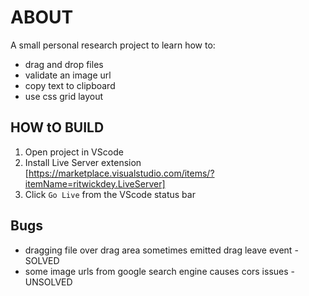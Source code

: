 # ABOUT

A small personal research project to learn how to:

* drag and drop files
* validate an image url
* copy text to clipboard
* use css grid layout

## HOW tO BUILD
1. Open project in VScode
2. Install Live Server extension [https://marketplace.visualstudio.com/items/?itemName=ritwickdey.LiveServer]
3. Click `Go Live` from the VScode status bar

## Bugs

* dragging file over drag area sometimes emitted drag leave event - SOLVED
* some image urls from google search engine causes cors issues - UNSOLVED
